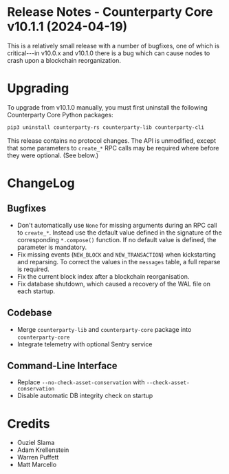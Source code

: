 # Release Notes - Counterparty Core v10.1.1 (2024-04-19)

This is a relatively small release with a number of bugfixes, one of which is critical---in v10.0.x and v10.1.0 there is a bug which can cause nodes to crash upon a blockchain reorganization.


# Upgrading

To upgrade from v10.1.0 manually, you must first uninstall the following Counterparty Core Python packages:

```bash
pip3 uninstall counterparty-rs counterparty-lib counterparty-cli
```

This release contains no protocol changes. The API is unmodified, except that some parameters to `create_*` RPC calls may be required where before they were optional. (See below.)


# ChangeLog

## Bugfixes
* Don't automatically use `None` for missing arguments during an RPC call to `create_*`. Instead use the default value defined in the signature of the corresponding `*.compose()` function. If no default value is defined, the parameter is mandatory.
* Fix missing events (`NEW_BLOCK` and `NEW_TRANSACTION`) when kickstarting and reparsing. To correct the values in the `messages` table, a full reparse is required.
* Fix the current block index after a blockchain reorganisation.
* Fix database shutdown, which caused a recovery of the WAL file on each startup.

## Codebase
* Merge `counterparty-lib` and `counterparty-core` package into `counterparty-core`
* Integrate telemetry with optional Sentry service

## Command-Line Interface
* Replace `--no-check-asset-conservation` with `--check-asset-conservation`
* Disable automatic DB integrity check on startup

# Credits
* Ouziel Slama
* Adam Krellenstein
* Warren Puffett
* Matt Marcello
